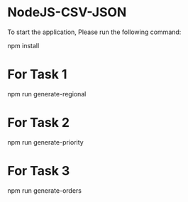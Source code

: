 # NodeJS-CSV-JSON

To start the application, Please run the following command:

npm install

# For Task 1

npm run generate-regional

# For Task 2

npm run generate-priority

# For Task 3

npm run generate-orders
